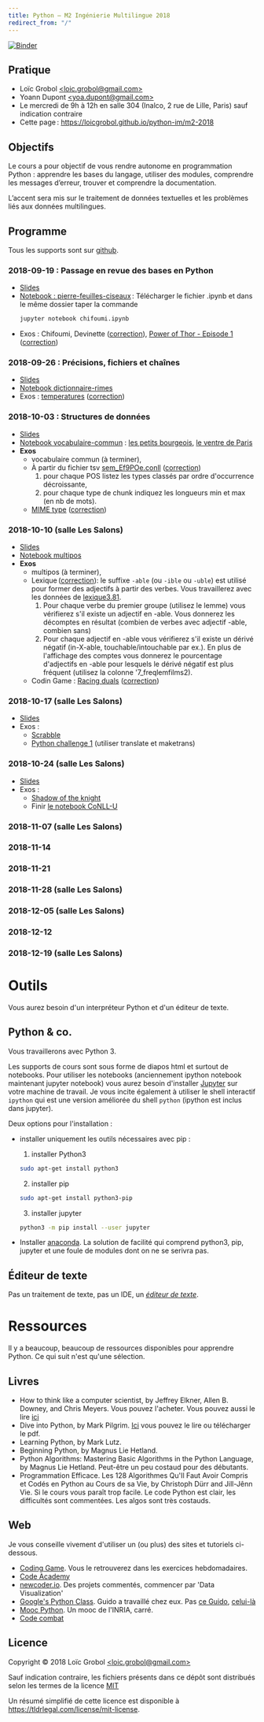 ```yaml
---
title: Python — M2 Ingénierie Multilingue 2018
redirect_from: "/"
---
```

[![Binder](https://mybinder.org/badge.svg)](https://mybinder.org/v2/gh/LoicGrobol/python-im/master)

## Pratique
  - Loïc Grobol [\<loic.grobol@gmail.com\>](mailto:loic.grobol@gmail.com)
  - Yoann Dupont [\<yoa.dupont@gmail.com\>](mailto:yoa.dupont@gmail.com)
  - Le mercredi de 9h à 12h en salle 304 (Inalco, 2 rue de Lille, Paris) sauf indication contraire
  - Cette page : <https://loicgrobol.github.io/python-im/m2-2018>

## Objectifs

Le cours a pour objectif de vous rendre autonome en programmation Python : apprendre les bases du langage, utiliser des modules, comprendre les messages d’erreur, trouver et comprendre la documentation.

L’accent sera mis sur le traitement de données textuelles et les problèmes liés aux données multilingues.

## Programme

Tous les supports sont sur [github](https://github.com/loicgrobol/python-im).

### 2018-09-19 : Passage en revue des bases en Python

  - [Slides](https://mybinder.org/v2/gh/loicgrobol/python-im/master?filepath=python-1.ipynb)
  - [Notebook : pierre-feuilles-ciseaux](../chifoumi.ipynb) :
    Télécharger le fichier .ipynb et dans le même dossier taper la commande
    ```bash
    jupyter notebook chifoumi.ipynb
    ```
  - Exos : Chifoumi, Devinette ([correction](../exos/guess.py)), [Power of Thor - Episode 1](https://www.codingame.com/training/easy/power-of-thor-episode-1) ([correction](../exos/thor.py))

### 2018-09-26 : Précisions, fichiers et chaînes

  - [Slides](https://mybinder.org/v2/gh/loicgrobol/python-im/master?filepath=python-2.ipynb)
  - [Notebook dictionnaire-rimes](../dico-rimes.ipynb)
  - Exos : [temperatures](https://www.codingame.com/training/easy/temperatures) ([correction](../exos/temperatures.py))

### 2018-10-03 : Structures de données

  - [Slides](https://mybinder.org/v2/gh/loicgrobol/python-im/master?filepath=python-3.ipynb)
  - [Notebook vocabulaire-commun](../voc-commun.ipynb) : [les petits bourgeois](../balzac_petits-bourgeois.txt), [le ventre de Paris](../zola_ventre-de-paris.txt)
  - **Exos**
    - vocabulaire commun (à terminer),
    - À partir du fichier tsv [sem_Ef9POe.conll](../sem_Ef9POe.conll) ([correction](../exos/exo-conll.py))
        1. pour chaque POS listez les types classés par ordre d'occurrence décroissante,
        2. pour chaque type de chunk indiquez les longueurs min et max (en nb de mots).
    - [MIME type](https://www.codingame.com/training/easy/mime-type) ([correction](../exos/mime.py))


### 2018-10-10 (salle Les Salons)

  - [Slides](https://mybinder.org/v2/gh/loicgrobol/python-im/master?filepath=python-4.ipynb)
  - [Notebook multipos](../multipos.ipynb)
  - **Exos**
    - multipos (à terminer),
    - Lexique ([correction](../exos/lexique-able.py)): le suffixe `-able` (ou `-ible` ou `-uble`) est utilisé pour former des adjectifs à partir des verbes. Vous travaillerez avec les données de [lexique3.81](http://lexique.org/telLexique.php).
        1. Pour chaque verbe du premier groupe (utilisez le lemme) vous vérifierez s'il existe un adjectif en -able. Vous donnerez les décomptes en résultat (combien de verbes avec adjectif -able, combien sans)
        2. Pour chaque adjectif en -able vous vérifierez s'il existe un dérivé négatif (in-X-able, touchable/intouchable par ex.). En plus de l'affichage des comptes vous donnerez le pourcentage d'adjectifs en -able pour lesquels le dérivé négatif est plus fréquent (utilisez la colonne '7_freqlemfilms2).
    - Codin Game : [Racing duals](https://www.codingame.com/ide/puzzle/horse-racing-duals) ([correction](../exos/racing.py))

### 2018-10-17 (salle Les Salons)

  - [Slides](https://mybinder.org/v2/gh/loicgrobol/python-im/master?filepath=python-5.ipynb)
  - Exos :
    - [Scrabble](https://www.codingame.com/training/medium/scrabble)
    - [Python challenge 1](http://www.pythonchallenge.com/pc/def/map.html) (utiliser translate et maketrans)

### 2018-10-24 (salle Les Salons)
  - [Slides](https://mybinder.org/v2/gh/loicgrobol/python-im/master?filepath=python-6.ipynb)
  - Exos :
    - [Shadow of the knight](https://www.codingame.com/training/medium/shadows-of-the-knight-episode-1)
    - Finir [le notebook CoNLL-U](../conllu_parse.ipynb)

### 2018-11-07 (salle Les Salons)
### 2018-11-14
### 2018-11-21
### 2018-11-28 (salle Les Salons)
### 2018-12-05 (salle Les Salons)
### 2018-12-12
### 2018-12-19 (salle Les Salons)

# Outils

Vous aurez besoin d'un interpréteur Python et d'un éditeur de texte.

## Python & co.
Vous travaillerons avec Python 3.

Les supports de cours sont sous forme de diapos html et surtout de notebooks. Pour utiliser les notebooks (anciennement ipython notebook maintenant jupyter notebook) vous aurez besoin d'installer [Jupyter](http://jupyter.org/) sur votre machine de travail.
Je vous incite également à utiliser le shell interactif `ipython` qui est une version améliorée du shell `python` (ipython est inclus dans jupyter).

Deux options pour l'installation :

* installer uniquement les outils nécessaires avec pip :
	1. installer Python3
	```bash
	sudo apt-get install python3
	```

	2. installer pip
	```bash
	sudo apt-get install python3-pip
	```

	3. installer jupyter
	```bash
	python3 -m pip install --user jupyter
	```

* Installer [anaconda](https://www.continuum.io/downloads). La solution de facilité qui comprend python3, pip, jupyter et une foule de modules dont on ne se serivra pas.


## Éditeur de texte
Pas un traitement de texte, pas un IDE, un *[éditeur de texte](https://fr.wikipedia.org/wiki/%C3%89diteur_de_texte)*.

# Ressources

Il y a beaucoup, beaucoup de ressources disponibles pour apprendre Python. Ce qui suit n'est qu'une sélection.

## Livres

* How to think like a computer scientist, by Jeffrey Elkner, Allen B. Downey, and Chris Meyers.
Vous pouvez l'acheter. Vous pouvez aussi le lire [ici](http://openbookproject.net/thinkcs/python/english3e/)
* Dive into Python, by Mark Pilgrim.
[Ici](http://www.diveintopython3.net/) vous pouvez le lire ou télécharger le pdf.
* Learning Python, by Mark Lutz.
* Beginning Python, by Magnus Lie Hetland.
* Python Algorithms: Mastering Basic Algorithms in the Python Language, by Magnus Lie Hetland.
Peut-être un peu costaud pour des débutants.
* Programmation Efficace. Les 128 Algorithmes Qu'Il Faut Avoir Compris et Codés en Python au Cours de sa Vie, by Christoph Dürr and Jill-Jênn Vie.
Si le cours vous paraît trop facile. Le code Python est clair, les difficultés sont commentées. Les algos sont très costauds.

## Web

Je vous conseille vivement d'utiliser un (ou plus) des sites et tutoriels ci-dessous.

* [Coding Game](https://www.codingame.com/home). Vous le retrouverez dans les exercices hebdomadaires.
* [Code Academy](https://www.codecademy.com/fr/learn/python)
* [newcoder.io](http://newcoder.io/). Des projets commentés, commencer par 'Data Visualization'
* [Google's Python Class](https://developers.google.com/edu/python/). Guido a travaillé chez eux. Pas [ce Guido](http://vignette2.wikia.nocookie.net/pixar/images/1/10/Guido.png/revision/latest?cb=20140314012724), [celui-là](https://en.wikipedia.org/wiki/Guido_van_Rossum#/media/File:Guido_van_Rossum_OSCON_2006.jpg)
* [Mooc Python](https://www.fun-mooc.fr/courses/inria/41001S03/session03/about#). Un mooc de l'INRIA, carré.
* [Code combat](https://codecombat.com/)

## Licence

 Copyright © 2018 Loïc Grobol [\<loic.grobol@gmail.com\>](loic.grobol@gmail.com)

 Sauf indication contraire, les fichiers présents dans ce dépôt sont distribués selon les termes de la licence [MIT](LICENSE)

 Un résumé simplifié de cette licence est disponible à <https://tldrlegal.com/license/mit-license>.
